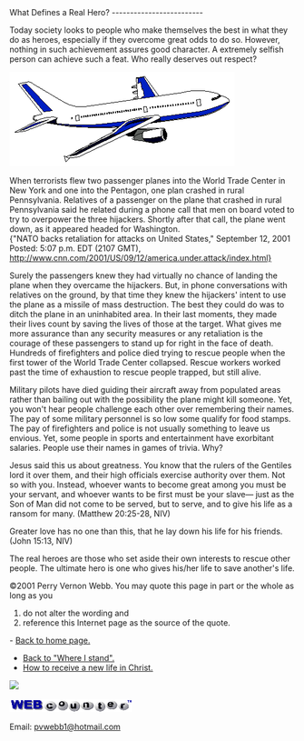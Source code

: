  <head> <title>(PVW) What Defines a Real Hero?</title> <meta content="IE=9" http-equiv="X-UA-Compatible"></meta> <link href="css/page_style.css" rel="stylesheet" type="text/css"></link> </head><body><div class="page_style">What Defines a Real Hero?
-------------------------

Today society looks to people who make themselves the best in what they do as heroes, especially if they overcome great odds to do so. However, nothing in such achievement assures good character. A extremely selfish person can achieve such a feat. Who really deserves out respect?

 ![](images/plane.gif)<div class="p">When terrorists flew two passenger planes into the World Trade Center in New York and one into the Pentagon, one plan crashed in rural Pennsylvania. Relatives of a passenger on the plane that crashed in rural Pennsylvania said he related during a phone call that men on board voted to try to overpower the three hijackers. Shortly after that call, the plane went down, as it appeared headed for Washington.  
{"NATO backs retaliation for attacks on United States," September 12, 2001 Posted: 5:07 p.m. EDT (2107 GMT), http://www.cnn.com/2001/US/09/12/america.under.attack/index.html}

</div>Surely the passengers knew they had virtually no chance of landing the plane when they overcame the hijackers. But, in phone conversations with relatives on the ground, by that time they knew the hijackers' intent to use the plane as a missile of mass destruction. The best they could do was to ditch the plane in an uninhabited area. In their last moments, they made their lives count by saving the lives of those at the target. What gives me more assurance than any security measures or any retaliation is the courage of these passengers to stand up for right in the face of death. Hundreds of firefighters and police died trying to rescue people when the first tower of the World Trade Center collapsed. Rescue workers worked past the time of exhaustion to rescue people trapped, but still alive.

Military pilots have died guiding their aircraft away from populated areas rather than bailing out with the possibility the plane might kill someone. Yet, you won't hear people challenge each other over remembering their names. The pay of some military personnel is so low some qualify for food stamps. The pay of firefighters and police is not usually something to leave us envious. Yet, some people in sports and entertainment have exorbitant salaries. People use their names in games of trivia. Why?

<div class="p">Jesus said this us about greatness. You know that the rulers of the Gentiles lord it over them, and their high officials exercise authority over them. Not so with you. Instead, whoever wants to become great among you must be your servant, and whoever wants to be first must be your slave&#151; just as the Son of Man did not come to be served, but to serve, and to give his life as a ransom for many. (Matthew 20:25-28, NIV)

Greater love has no one than this, that he lay down his life for his friends. (John 15:13, NIV)

 The real heroes are those who set aside their own interests to rescue other people. The ultimate hero is one who gives his/her life to save another's life. </div><div class="copy">©2001 Perry Vernon Webb. You may quote this page in part or the whole as long as you  
 1) do not alter the wording and  
 2) reference this Internet page as the source of the quote.</div> </div>- [Back to home page.](noframesindex.html)
- [Back to "Where I stand".](stance.html)
- [How to receive a new life in Christ.](gospel.html)
 
![](http://counter.digits.com/wc/-d/4/pvwebb)

[![digits](images/wc-03.gif)](http://www.digits.com/)

Email: [pvwebb1@hotmail.com](mailto:pvwebb1@hotmail.com)

 